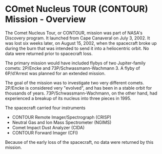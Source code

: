 # COmet Nucleus TOUR (CONTOUR) Mission - Overview

The Comet Nucleus Tour, or CONTOUR, mission was part of NASA's Discovery
program. It launched from Cape Canaveral on
July 3, 2002. It was lost six weeks later, on August 15, 2002, when the 
spacecraft broke up during the burn that was intended to send it into
a heliocentric orbit. No data were returned prior to spacecraft loss.

The primary mission would have included flybys of two Jupiter-family
comets: 2P/Encke and
73P/Schwassmann-Wachmann 3. A flyby of 6P/d'Arrest was planned for an
extended mission.

The goal of the mission was to investigate two very different comets.
2P/Encke is considered very "evolved", and has been in a stable orbit 
for thousands of years. 73P/Schwassmann-Wachmann, on the other hand, 
had experienced a breakup of its nucleus into three pieces in 1995.

The spacecraft carried four instruments
- CONTOUR Remote Imager/Spectrograph (CRISP)
- Neutral Gas and Ion Mass Spectrometer (NGIMS)
- Comet Impact Dust Analyzer (CIDA)
- CONTOUR Forward Imager (CFI)

Because of the early loss of the spacecraft, no data were returned 
by this mission.